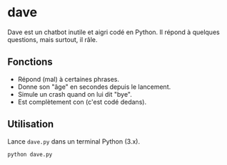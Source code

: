 # dave

Dave est un chatbot inutile et aigri codé en Python.
Il répond à quelques questions, mais surtout, il râle.

## Fonctions

- Répond (mal) à certaines phrases.
- Donne son "âge" en secondes depuis le lancement.
- Simule un crash quand on lui dit "bye".
- Est complètement con (c'est codé dedans).

## Utilisation

Lance `dave.py` dans un terminal Python (3.x).

```
python dave.py
